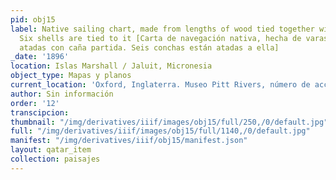 ```yaml
---
pid: obj15
label: Native sailing chart, made from lengths of wood tied together with split cane.
  Six shells are tied to it [Carta de navegación nativa, hecha de varas de madera
  atadas con caña partida. Seis conchas están atadas a ella]
_date: '1896'
location: Islas Marshall / Jaluit, Micronesia
object_type: Mapas y planos
current_location: 'Oxford, Inglaterra. Museo Pitt Rivers, número de acceso: 1897.1.2'
author: Sin información
order: '12'
transcipcion:
thumbnail: "/img/derivatives/iiif/images/obj15/full/250,/0/default.jpg"
full: "/img/derivatives/iiif/images/obj15/full/1140,/0/default.jpg"
manifest: "/img/derivatives/iiif/obj15/manifest.json"
layout: qatar_item
collection: paisajes
---
```

